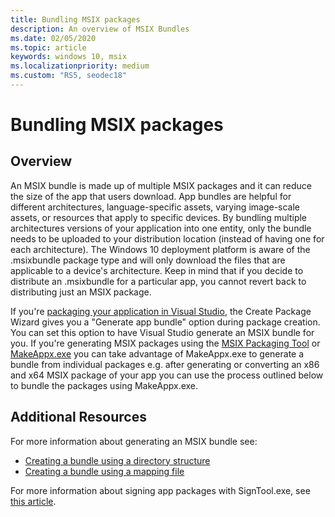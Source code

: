 ```yaml
---
title: Bundling MSIX packages
description: An overview of MSIX Bundles
ms.date: 02/05/2020
ms.topic: article
keywords: windows 10, msix
ms.localizationpriority: medium
ms.custom: "RS5, seodec18"
---
```


# Bundling MSIX packages

## Overview

An MSIX bundle is made up of multiple MSIX packages and it can reduce the size of the app that users download. App bundles are helpful for different architectures, language-specific assets, varying image-scale assets, or resources that apply to specific devices. By bundling multiple architectures versions of your application into one entity, only the bundle needs to be uploaded to your distribution location (instead of having one for each architecture). The Windows 10 deployment platform is aware of the .msixbundle package type and will only download the files that are applicable to a device's architecture. Keep in mind that if you decide to distribute an .msixbundle for a particular app, you cannot revert back to distributing just an MSIX package.

If you're [packaging your application in Visual Studio](../package/packaging-uwp-apps.md), the Create Package Wizard gives you a "Generate app bundle" option during package creation. You can set this option to have Visual Studio generate an MSIX bundle for you.
If you're generating MSIX packages using the [MSIX Packaging Tool](../packaging-tool/tool-overview.md) or [MakeAppx.exe](manual-packaging-root.md) you can take advantage of MakeAppx.exe to generate a bundle from individual packages e.g. after generating or converting an x86 and x64 MSIX package of your app you can use the process outlined below to bundle the packages using MakeAppx.exe.



## Additional Resources

For more information about generating an MSIX bundle see:
- [Creating a bundle using a directory structure](/windows/win32/appxpkg/make-appx-package--makeappx-exe-#to-create-a-package-bundle-using-a-directory-structure)
- [Creating a bundle using a mapping file](/windows/win32/appxpkg/make-appx-package--makeappx-exe-#to-create-a-package-bundle-using-a-mapping-file)

For more information about signing app packages with SignTool.exe, see [this article](../package/sign-app-package-using-signtool.md).

